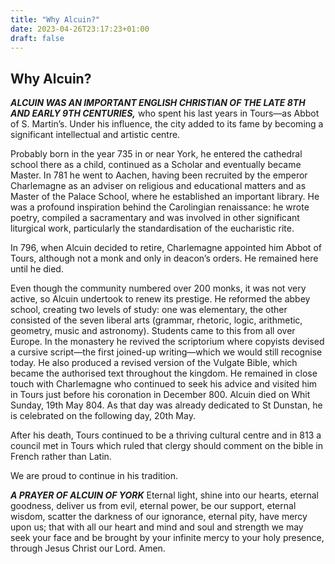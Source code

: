 ```yaml
---
title: "Why Alcuin?"
date: 2023-04-26T23:17:23+01:00
draft: false
---
```

## Why Alcuin?


***ALCUIN WAS AN IMPORTANT ENGLISH CHRISTIAN OF THE LATE 8TH AND EARLY
9TH CENTURIES,*** who spent his last years in Tours—as Abbot of S. Martin’s. Under his influence, the city added to its fame by becoming a significant intellectual and artistic centre.


Probably born in the year 735 in or near York, he entered the cathedral school there as a child, continued as a
Scholar and eventually became Master. In 781 he went to Aachen, having been recruited by the emperor Charlemagne as an adviser on religious and educational matters and as Master of the Palace School, where he established an important library. He was a profound inspiration behind the Carolingian renaissance: he wrote poetry,
compiled a sacramentary and was involved in other significant liturgical work, particularly the standardisation of the eucharistic rite.


In 796, when Alcuin decided to retire, Charlemagne appointed him Abbot of Tours, although not a monk and only in deacon’s orders. He remained here until he died.


Even though the community numbered over 200 monks, it was not very active, so Alcuin undertook to renew its prestige. He reformed the abbey school, creating two levels of study: one was elementary, the other consisted of the seven liberal arts (grammar, rhetoric, logic, arithmetic, geometry, music and astronomy). Students came to this from all over Europe. In the monastery he revived the scriptorium where copyists devised a cursive script—the first joined-up writing—which we would still recognise today. He also produced a revised version of the Vulgate Bible, which became the authorised text throughout the kingdom. He remained in close touch with Charlemagne who continued to seek his advice and visited him in Tours just before his coronation in December 800. Alcuin died on Whit Sunday, 19th May 804. As that day was already dedicated to St Dunstan, he is celebrated on the following day, 20th May.


After his death, Tours continued to be a thriving cultural centre and in 813 a council met in Tours which ruled that clergy should comment on the bible in French rather than Latin.


We are proud to continue in his tradition.



***A PRAYER OF ALCUIN OF YORK***
Eternal light, shine into our hearts,
eternal goodness, deliver us from evil,
eternal power, be our support,
eternal wisdom, scatter the darkness of our ignorance,
eternal pity, have mercy upon us;
that with all our heart and mind and soul and strength
we may seek your face and be brought by your infinite mercy
to your holy presence,
through Jesus Christ our Lord. Amen.

